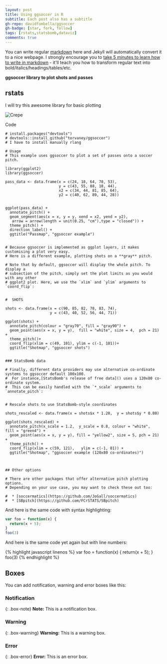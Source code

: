 ```yaml
---
layout: post
title: Using ggsoccer in R
subtitle: Each post also has a subtitle
gh-repo: davidfombella/ggsoccer
gh-badge: [star, fork, follow]
tags: [rstats,statsbomb,dataviz]
comments: true
---
```


You can write regular [markdown](http://markdowntutorial.com/) here and Jekyll will automatically convert it to a nice webpage.  I strongly encourage you to [take 5 minutes to learn how to write in markdown](http://markdowntutorial.com/) - it'll teach you how to transform regular text into bold/italics/headings/tables/etc.

**ggsoccer library to plot shots and passes**

## rstats



I will try this awesome library for basic plotting

![Crepe](https://s3-media3.fl.yelpcdn.com/bphoto/cQ1Yoa75m2yUFFbY2xwuqw/348s.jpg)

Code

~~~
# install.packages("devtools")
# devtools::install_github("torvaney/ggsoccer")
# I have to install manually rlang 

# Usage
# This example uses ggsoccer to plot a set of passes onto a soccer pitch.

library(ggplot2)
library(ggsoccer)

pass_data <- data.frame(x = c(24, 18, 64, 78, 53),
                        y = c(43, 55, 88, 18, 44),
                        x2 = c(34, 44, 81, 85, 64),
                        y2 = c(40, 62, 89, 44, 28))


ggplot(pass_data) +
  annotate_pitch() +
  geom_segment(aes(x = x, y = y, xend = x2, yend = y2),
   arrow = arrow(length = unit(0.25, "cm"),type = "closed")) +
  theme_pitch() +
  direction_label() +
  ggtitle("Passmap", "ggsoccer example")


# Because ggsoccer is implemented as ggplot layers, it makes customising a plot very easy.
# Here is a different example, plotting shots on a **gray** pitch.

# Note that by default, ggsoccer will display the whole pitch. To display a
# subsection of the pitch, simply set the plot limits as you would with any other
# ggplot2 plot. Here, we use the `xlim` and `ylim` arguments to `coord_flip`:


#  SHOTS

shots <- data.frame(x = c(90, 85, 82, 78, 83, 74),
                    y = c(43, 40, 52, 56, 44, 71))

ggplot(shots) +
  annotate_pitch(colour = "gray70", fill = "gray90") +
  geom_point(aes(x = x, y = y),  fill = "white", size = 4,  pch = 21) +
  theme_pitch()+
  coord_flip(xlim = c(49, 101), ylim = c(-1, 101))+
  ggtitle("Shotmap", "ggsoccer shots")


### StatsBomb data

# Finally, different data providers may use alternative co-ordinate systems to ggsoccer default 100x100.
#  For instance,[StatsBomb's release of free data]() uses a 120x80 co-ordinate system.
#  This can be easily handled with the `*_scale` arguments to `annotate_pitch`:


# Rescale shots to use StatsBomb-style coordinates

shots_rescaled <- data.frame(x = shots$x * 1.20,  y = shots$y * 0.80)

ggplot(shots_rescaled) +
  annotate_pitch(x_scale = 1.2,  y_scale = 0.8, colour = "white",  fill = "green4") +
  geom_point(aes(x = x, y = y), fill = "yellow2", size = 5, pch = 21) +
  theme_pitch() +
  coord_flip(xlim = c(59, 121),   ylim = c(-1, 81)) +
  ggtitle("Shotmap", "ggsoccer example (120x80 co-ordinates)")



## Other options

# There are other packages that offer alternative pitch plotting options.
# Depending on your use case, you may want to check these out too:

#  * [soccermatics](https://github.com/JoGall/soccermatics)
#  * [SBpitch](https://github.com/FCrSTATS/SBpitch)

~~~





And here is the same code with syntax highlighting:

```javascript
var foo = function(x) {
  return(x + 5);
}
foo(3)
```

And here is the same code yet again but with line numbers:

{% highlight javascript linenos %}
var foo = function(x) {
  return(x + 5);
}
foo(3)
{% endhighlight %}

## Boxes
You can add notification, warning and error boxes like this:

### Notification

{: .box-note}
**Note:** This is a notification box.

### Warning

{: .box-warning}
**Warning:** This is a warning box.

### Error

{: .box-error}
**Error:** This is an error box.

